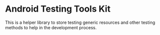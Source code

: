 # Android Testing Tools Kit
This is a helper library to store testing generic resources and other testing methods to help in the development process.

